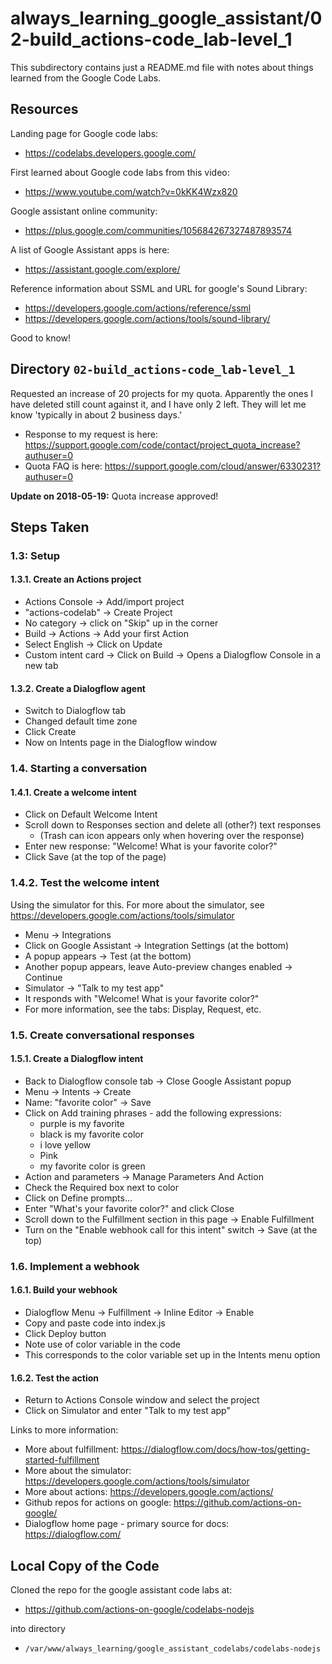 # always_learning_google_assistant/02-build_actions-code_lab-level_1

This subdirectory contains just a README.md file with notes about things learned from the Google Code Labs.

## Resources

Landing page for Google code labs:

- https://codelabs.developers.google.com/

First learned about Google code labs from this video:

- https://www.youtube.com/watch?v=0kKK4Wzx820

Google assistant online community:

- https://plus.google.com/communities/105684267327487893574

A list of Google Assistant apps is here:

- https://assistant.google.com/explore/

Reference information about SSML and URL for google's Sound Library:

- https://developers.google.com/actions/reference/ssml
- https://developers.google.com/actions/tools/sound-library/

Good to know!

## Directory `02-build_actions-code_lab-level_1`

Requested an increase of 20 projects for my quota.
Apparently the ones I have deleted still count against it, and I have only 2 left.
They will let me know 'typically in about 2 business days.'

- Response to my request is here: https://support.google.com/code/contact/project_quota_increase?authuser=0
- Quota FAQ is here: https://support.google.com/cloud/answer/6330231?authuser=0

**Update on 2018-05-19:** Quota increase approved!

## Steps Taken

### 1.3: Setup

#### 1.3.1. Create an Actions project

- Actions Console -> Add/import project
- "actions-codelab" -> Create Project
- No category -> click on "Skip" up in the corner
- Build -> Actions -> Add your first Action
- Select English -> Click on Update
- Custom intent card -> Click on Build -> Opens a Dialogflow Console in a new tab

#### 1.3.2. Create a Dialogflow agent

- Switch to Dialogflow tab
- Changed default time zone
- Click Create
- Now on Intents page in the Dialogflow window

### 1.4. Starting a conversation

#### 1.4.1. Create a welcome intent

- Click on Default Welcome Intent
- Scroll down to Responses section and delete all (other?) text responses
  - (Trash can icon appears only when hovering over the response)
- Enter new response: "Welcome! What is your favorite color?"
- Click Save (at the top of the page)

### 1.4.2. Test the welcome intent

Using the simulator for this.
For more about the simulator, see https://developers.google.com/actions/tools/simulator

- Menu -> Integrations
- Click on Google Assistant -> Integration Settings (at the bottom)
- A popup appears -> Test (at the bottom)
- Another popup appears, leave Auto-preview changes enabled -> Continue
- Simulator -> "Talk to my test app"
- It responds with "Welcome! What is your favorite color?"
- For more information, see the tabs: Display, Request, etc.

### 1.5. Create conversational responses

#### 1.5.1. Create a Dialogflow intent

- Back to Dialogflow console tab -> Close Google Assistant popup
- Menu -> Intents -> Create
- Name: "favorite color" -> Save
- Click on Add training phrases - add the following expressions:
  - purple is my favorite
  - black is my favorite color
  - i love yellow
  - Pink
  - my favorite color is green
- Action and parameters -> Manage Parameters And Action
- Check the Required box next to color
- Click on Define prompts...
- Enter "What's your favorite color?" and click Close
- Scroll down to the Fulfillment section in this page -> Enable Fulfillment
- Turn on the "Enable webhook call for this intent" switch -> Save (at the top)

### 1.6. Implement a webhook

#### 1.6.1. Build your webhook

- Dialogflow Menu -> Fulfillment -> Inline Editor -> Enable
- Copy and paste code into index.js
- Click Deploy button
- Note use of color variable in the code
- This corresponds to the color variable set up in the Intents menu option

#### 1.6.2. Test the action

- Return to Actions Console window and select the project
- Click on Simulator and enter "Talk to my test app"

Links to more information:

- More about fulfillment: https://dialogflow.com/docs/how-tos/getting-started-fulfillment
- More about the simulator: https://developers.google.com/actions/tools/simulator
- More about actions: https://developers.google.com/actions/
- Github repos for actions on google: https://github.com/actions-on-google/
- Dialogflow home page - primary source for docs: https://dialogflow.com/

## Local Copy of the Code

Cloned the repo for the google assistant code labs at:

- https://github.com/actions-on-google/codelabs-nodejs

into directory

- `/var/www/always_learning/google_assistant_codelabs/codelabs-nodejs`


